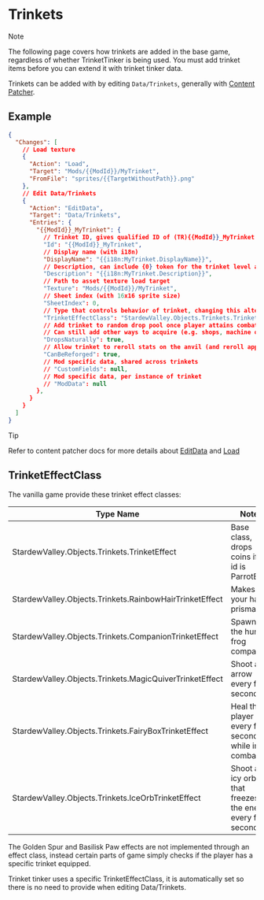 # Trinkets

> [!NOTE]
> The following page covers how trinkets are added in the base game, regardless of whether TrinketTinker is being used.
> You must add trinket items before you can extend it with trinket tinker data.

Trinkets can be added with by editing `Data/Trinkets`, generally with [Content Patcher](https://github.com/Pathoschild/StardewMods/tree/stable/ContentPatcher).

## Example

```json
{
  "Changes": [
    // Load texture
    {
      "Action": "Load",
      "Target": "Mods/{{ModId}}/MyTrinket",
      "FromFile": "sprites/{{TargetWithoutPath}}.png"
    },
    // Edit Data/Trinkets 
    {
      "Action": "EditData",
      "Target": "Data/Trinkets",
      "Entries": {
        "{{ModId}}_MyTrinket": {
          // Trinket ID, gives qualified ID of (TR){{ModId}}_MyTrinket
          "Id": "{{ModId}}_MyTrinket",
          // Display name (with i18n)
          "DisplayName": "{{i18n:MyTrinket.DisplayName}}",
          // Description, can include {0} token for the trinket level and {1} for ability descriptions
          "Description": "{{i18n:MyTrinket.Description}}",
          // Path to asset texture load target
          "Texture": "Mods/{{ModId}}/MyTrinket",
          // Sheet index (with 16x16 sprite size)
          "SheetIndex": 0,
          // Type that controls behavior of trinket, changing this alters what the trinket does, but several effects are hardcoded.
          "TrinketEffectClass": "StardewValley.Objects.Trinkets.TrinketEffect",
          // Add trinket to random drop pool once player attains combat mastery
          // Can still add other ways to acquire (e.g. shops, machine outputs)
          "DropsNaturally": true,
          // Allow trinket to reroll stats on the anvil (and reroll appearance on the colorizer, for trinkets with tinker data).
          "CanBeReforged": true,
          // Mod specific data, shared across trinkets
          // "CustomFields": null,
          // Mod specific data, per instance of trinket
          // "ModData": null
        },
      }
    }
  ]
}
```

> [!TIP]
> Refer to content patcher docs for more details about [EditData](https://github.com/Pathoschild/StardewMods/blob/stable/ContentPatcher/docs/author-guide/action-load.md) and [Load](https://github.com/Pathoschild/StardewMods/blob/stable/ContentPatcher/docs/author-guide/action-load.md)

## TrinketEffectClass

The vanilla game provide these trinket effect classes:

| Type Name | Notes |
| --------- | ----- |
| StardewValley.Objects.Trinkets.TrinketEffect | Base class, drops coins if the id is ParrotEgg |
| StardewValley.Objects.Trinkets.RainbowHairTrinketEffect | Makes your hair prismatic |
| StardewValley.Objects.Trinkets.CompanionTrinketEffect | Spawns the hungry frog companion |
| StardewValley.Objects.Trinkets.MagicQuiverTrinketEffect | Shoot an arrow every few seconds |
| StardewValley.Objects.Trinkets.FairyBoxTrinketEffect | Heal the player every few seconds while in combat |
| StardewValley.Objects.Trinkets.IceOrbTrinketEffect | Shoot an icy orb that freezes the enemy every few seconds |

The Golden Spur and Basilisk Paw effects are not implemented through an effect class, instead certain parts of game simply checks if the player has a specific trinket equipped.

Trinket tinker uses a specific TrinketEffectClass, it is automatically set so there is no need to provide when editing Data/Trinkets.